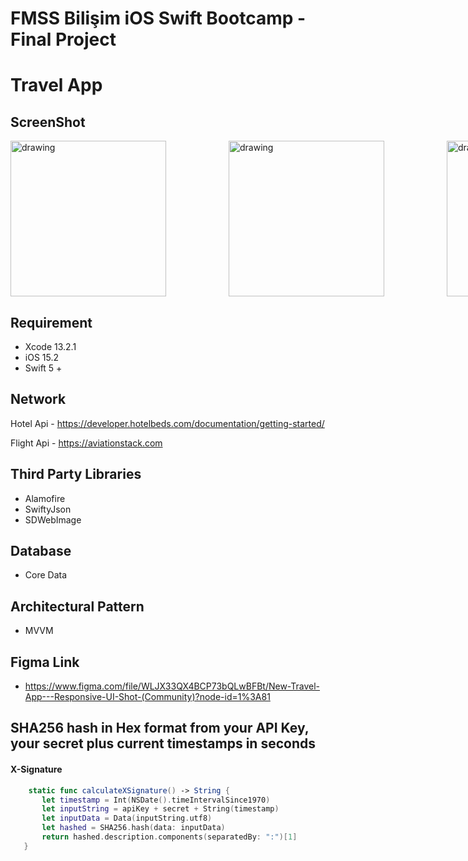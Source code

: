 # FMSS Bilişim iOS Swift Bootcamp - Final Project

# Travel App


## ScreenShot

<div style="display: flex; gap: 100px;">
  <img src="https://user-images.githubusercontent.com/91742636/195174243-ecbbc605-912d-44e2-840f-a917d9412a35.png" alt="drawing" width="249"/> 
   <img src="https://user-images.githubusercontent.com/91742636/195172707-57a8a4c3-e04f-4f43-a6fc-1161ddff4e89.png" alt="drawing" width="249"/> 
      <img src="https://user-images.githubusercontent.com/91742636/195174675-fb70e31b-753c-44c8-8939-3e0aff33ab4d.png" alt="drawing" width="249"/> 
   <img src="https://user-images.githubusercontent.com/91742636/195172860-9b60b3ac-5ff0-4eaf-8020-502aeb9d0784.png" alt="drawing" width="249"/> 
    <img src="https://user-images.githubusercontent.com/91742636/195173048-f962b65c-9246-4afb-9b60-d4e209702562.png" alt="drawing" width="249"/> 
      <img src="https://user-images.githubusercontent.com/91742636/195175326-e5f25d0a-2733-48fd-b5a4-35a5822ce9dd.png" alt="drawing" width="249"/> 
       <img src="https://user-images.githubusercontent.com/91742636/195175579-2b3f4aed-7567-4fc3-b773-89cb0db7c78f.png" width="249"/> 
        <img src="https://user-images.githubusercontent.com/91742636/195175793-bca41e0c-a1be-4a1d-a7d7-67a2f0d7580b.png" width="249"/> 
         <img src="https://user-images.githubusercontent.com/91742636/195175963-4af6f1ef-1cd6-45ab-a580-150e2307061a.png" width="249"/> 
           <img src="https://user-images.githubusercontent.com/91742636/195176166-6808bcfb-3f36-4e25-9282-b0f8a3331fa1.png" width="249"/>  
           <img src="https://user-images.githubusercontent.com/91742636/195179691-702f08e6-b24f-4411-9868-ccc005713800.png" width="249"/> 
           <img src="https://user-images.githubusercontent.com/91742636/195179798-7eb308ef-e89c-4b6e-b220-de307de80b90.png" width="249"/> 
</div> 


## Requirement
- Xcode 13.2.1
- iOS 15.2
- Swift 5 +

## Network
 Hotel Api - https://developer.hotelbeds.com/documentation/getting-started/
 
 Flight Api - https://aviationstack.com
 
 ## Third Party Libraries 
 - Alamofire
 - SwiftyJson
 - SDWebImage
 
 ## Database
 - Core Data
 
 ## Architectural Pattern
 - MVVM
 
## Figma Link 
-  https://www.figma.com/file/WLJX33QX4BCP73bQLwBFBt/New-Travel-App---Responsive-UI-Shot-(Community)?node-id=1%3A81


## SHA256 hash in Hex format from your API Key, your secret plus current timestamps in seconds
#### X-Signature
 ```swift
     static func calculateXSignature() -> String {
        let timestamp = Int(NSDate().timeIntervalSince1970)
        let inputString = apiKey + secret + String(timestamp)
        let inputData = Data(inputString.utf8)
        let hashed = SHA256.hash(data: inputData)
        return hashed.description.components(separatedBy: ":")[1]
    }
 ```
 
 


